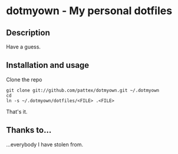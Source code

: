 dotmyown - My personal dotfiles
===============================

Description
-----------
Have a guess.

Installation and usage
----------------------
Clone the repo

    git clone git://github.com/pattex/dotmyown.git ~/.dotmyown
    cd
    ln -s ~/.dotmyown/dotfiles/<FILE> .<FILE>

That's it.

Thanks to…
----------
…everybody I have stolen from.
